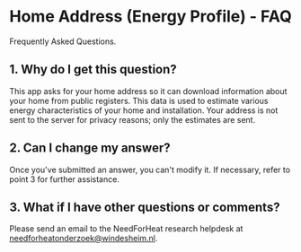 # Home Address (Energy Profile) - FAQ

Frequently Asked Questions.

## 1. Why do I get this question?
This app asks for your home address so it can download information about your home from public registers. This data is used to estimate various energy characteristics of your home and installation. Your address is not sent to the server for privacy reasons; only the estimates are sent.

## 2. Can I change my answer?
Once you've submitted an answer, you can't modify it. If necessary, refer to point 3 for further assistance.

## 3. What if I have other questions or comments?
Please send an email to the NeedForHeat research helpdesk at [needforheatonderzoek@windesheim.nl](mailto:needforheatonderzoek@windesheim.nl).

